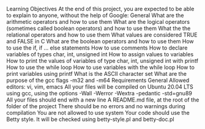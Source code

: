 Learning Objectives At the end of this project, you are expected to be able to explain to anyone, without the help of Google: 
General
    What are the arithmetic operators and how to use them What are the logical operators (sometimes called boolean operators) 
    and how to use them What the the relational operators and how to use them What values are considered TRUE and FALSE in C 
    What are the boolean operators and how to use them How to use the if, if ... else statements How to use comments How to 
    declare variables of types char, int, unsigned int How to assign values to variables How to print the values of variables of 
    type char, int, unsigned int with printf How to use the while loop How to use variables with the while loop How to print 
    variables using printf What is the ASCII character set What are the purpose of the gcc flags -m32 and -m64
Requirements General Allowed editors: vi, vim, emacs All your files will be compiled on Ubuntu 20.04 LTS using gcc, using the 
    options -Wall -Werror -Wextra -pedantic -std=gnu89 All your files should end with a new line A README.md file, at the root 
    of the folder of the project There should be no errors and no warnings during compilation You are not allowed to use system 
    Your code should use the Betty style. It will be checked using betty-style.pl and betty-doc.pl
